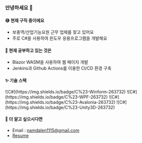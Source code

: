 ### 안녕하세요 👋

#### 😅 현재 구직 중이에요

- 보충역/산업기능요원 근무 업체를 찾고 있어요
- 주로 C#을 사용하여 윈도우 응용프로그램을 개발해요

#### 🔎 현재 공부하고 있는 것은

- Blazor WASM을 사용하여 웹 페이지 개발
- Jenkins과 Github Actions를 이용한 CI/CD 환경 구축

#### ✨ 기술 스택
<div>
  ![C#](https://img.shields.io/badge/C%23-Winform-263732)
  ![C#](https://img.shields.io/badge/C%23-WPF-263732)
  ![C#](https://img.shields.io/badge/C%23-Avalonia-263732)
  ![C#](https://img.shields.io/badge/C%23-Unity3D-263732)
</div>

#### 📃 더 알고 싶으시다면

- Email : namdalen1115@gmail.com
- [Resume](https://github.com/huhu0327/resume)
